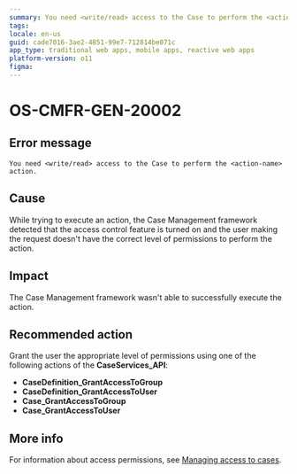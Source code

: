 ```yaml
---
summary: You need <write/read> access to the Case to perform the <action-name> action.
tags:
locale: en-us
guid: cade7016-3ae2-4851-99e7-712814be071c
app_type: traditional web apps, mobile apps, reactive web apps
platform-version: o11
figma:
---
```


# OS-CMFR-GEN-20002

## Error message

`You need <write/read> access to the Case to perform the <action-name> action.`

## Cause

While trying to execute an action, the Case Management framework detected that the access control feature is turned on and the user making the request doesn't have the correct level of permissions to perform the action.

## Impact

The Case Management framework wasn't able to successfully execute the action.

## Recommended action

Grant the user the appropriate level of permissions using one of the following actions of the **CaseServices_API**:

* **CaseDefinition_GrantAccessToGroup**
* **CaseDefinition_GrantAccessToUser**
* **Case_GrantAccessToGroup**
* **Case_GrantAccessToUser**

## More info

For information about access permissions, see [Managing access to cases](https://success.outsystems.com/Documentation/Case_Management/Managing_access_to_cases).

